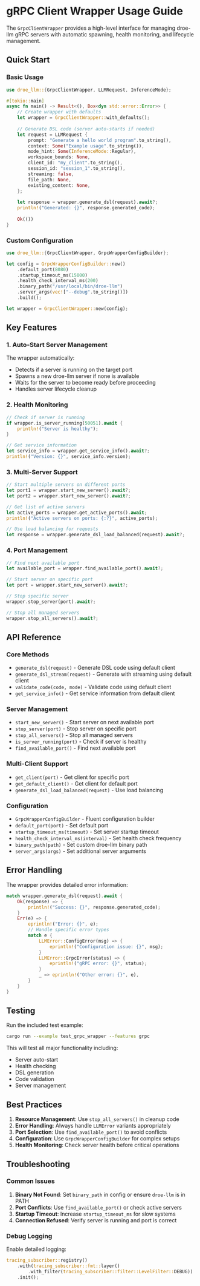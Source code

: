 # gRPC Client Wrapper Usage Guide

The `GrpcClientWrapper` provides a high-level interface for managing droe-llm gRPC servers with automatic spawning, health monitoring, and lifecycle management.

## Quick Start

### Basic Usage

```rust
use droe_llm::{GrpcClientWrapper, LLMRequest, InferenceMode};

#[tokio::main]
async fn main() -> Result<(), Box<dyn std::error::Error>> {
    // Create wrapper with defaults
    let wrapper = GrpcClientWrapper::with_defaults();
    
    // Generate DSL code (server auto-starts if needed)
    let request = LLMRequest {
        prompt: "Generate a hello world program".to_string(),
        context: Some("Example usage".to_string()),
        mode_hint: Some(InferenceMode::Regular),
        workspace_bounds: None,
        client_id: "my_client".to_string(),
        session_id: "session_1".to_string(),
        streaming: false,
        file_path: None,
        existing_content: None,
    };
    
    let response = wrapper.generate_dsl(request).await?;
    println!("Generated: {}", response.generated_code);
    
    Ok(())
}
```

### Custom Configuration

```rust
use droe_llm::{GrpcClientWrapper, GrpcWrapperConfigBuilder};

let config = GrpcWrapperConfigBuilder::new()
    .default_port(8080)
    .startup_timeout_ms(15000)
    .health_check_interval_ms(200)
    .binary_path("/usr/local/bin/droe-llm")
    .server_args(vec!["--debug".to_string()])
    .build();

let wrapper = GrpcClientWrapper::new(config);
```

## Key Features

### 1. Auto-Start Server Management

The wrapper automatically:
- Detects if a server is running on the target port
- Spawns a new droe-llm server if none is available
- Waits for the server to become ready before proceeding
- Handles server lifecycle cleanup

### 2. Health Monitoring

```rust
// Check if server is running
if wrapper.is_server_running(50051).await {
    println!("Server is healthy");
}

// Get service information
let service_info = wrapper.get_service_info().await?;
println!("Version: {}", service_info.version);
```

### 3. Multi-Server Support

```rust
// Start multiple servers on different ports
let port1 = wrapper.start_new_server().await?;
let port2 = wrapper.start_new_server().await?;

// Get list of active servers
let active_ports = wrapper.get_active_ports().await;
println!("Active servers on ports: {:?}", active_ports);

// Use load balancing for requests
let response = wrapper.generate_dsl_load_balanced(request).await?;
```

### 4. Port Management

```rust
// Find next available port
let available_port = wrapper.find_available_port().await?;

// Start server on specific port
let port = wrapper.start_new_server().await?;

// Stop specific server
wrapper.stop_server(port).await?;

// Stop all managed servers
wrapper.stop_all_servers().await?;
```

## API Reference

### Core Methods

- `generate_dsl(request)` - Generate DSL code using default client
- `generate_dsl_stream(request)` - Generate with streaming using default client
- `validate_code(code, mode)` - Validate code using default client
- `get_service_info()` - Get service information from default client

### Server Management

- `start_new_server()` - Start server on next available port
- `stop_server(port)` - Stop server on specific port
- `stop_all_servers()` - Stop all managed servers
- `is_server_running(port)` - Check if server is healthy
- `find_available_port()` - Find next available port

### Multi-Client Support

- `get_client(port)` - Get client for specific port
- `get_default_client()` - Get client for default port
- `generate_dsl_load_balanced(request)` - Use load balancing

### Configuration

- `GrpcWrapperConfigBuilder` - Fluent configuration builder
- `default_port(port)` - Set default port
- `startup_timeout_ms(timeout)` - Set server startup timeout
- `health_check_interval_ms(interval)` - Set health check frequency
- `binary_path(path)` - Set custom droe-llm binary path
- `server_args(args)` - Set additional server arguments

## Error Handling

The wrapper provides detailed error information:

```rust
match wrapper.generate_dsl(request).await {
    Ok(response) => {
        println!("Success: {}", response.generated_code);
    }
    Err(e) => {
        eprintln!("Error: {}", e);
        // Handle specific error types
        match e {
            LLMError::ConfigError(msg) => {
                eprintln!("Configuration issue: {}", msg);
            }
            LLMError::GrpcError(status) => {
                eprintln!("gRPC error: {}", status);
            }
            _ => eprintln!("Other error: {}", e),
        }
    }
}
```

## Testing

Run the included test example:

```bash
cargo run --example test_grpc_wrapper --features grpc
```

This will test all major functionality including:
- Server auto-start
- Health checking
- DSL generation
- Code validation
- Server management

## Best Practices

1. **Resource Management**: Use `stop_all_servers()` in cleanup code
2. **Error Handling**: Always handle `LLMError` variants appropriately
3. **Port Selection**: Use `find_available_port()` to avoid conflicts
4. **Configuration**: Use `GrpcWrapperConfigBuilder` for complex setups
5. **Health Monitoring**: Check server health before critical operations

## Troubleshooting

### Common Issues

1. **Binary Not Found**: Set `binary_path` in config or ensure `droe-llm` is in PATH
2. **Port Conflicts**: Use `find_available_port()` or check active servers
3. **Startup Timeout**: Increase `startup_timeout_ms` for slow systems
4. **Connection Refused**: Verify server is running and port is correct

### Debug Logging

Enable detailed logging:

```rust
tracing_subscriber::registry()
    .with(tracing_subscriber::fmt::layer()
        .with_filter(tracing_subscriber::filter::LevelFilter::DEBUG))
    .init();
```